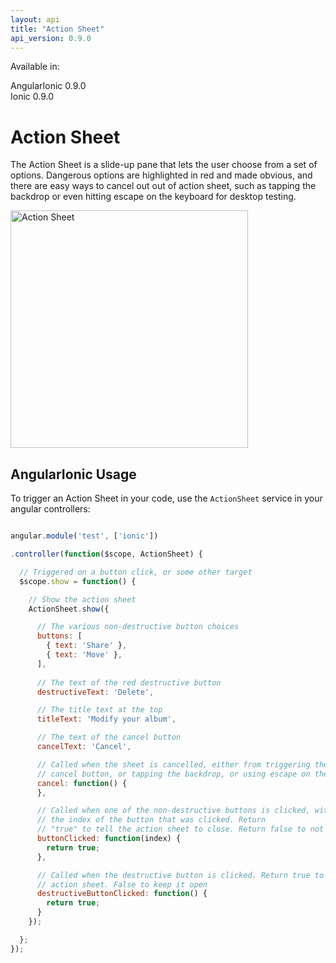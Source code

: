 ```yaml
---
layout: api
title: "Action Sheet"
api_version: 0.9.0
---
```


Available in:
<div class="label label-danger">AngularIonic 0.9.0</div>
<div class="label label-primary">Ionic 0.9.0</div>


Action Sheet
===

The Action Sheet is a slide-up pane that lets the user choose from a set of options. Dangerous options are highlighted in red and made obvious, and there are easy ways to cancel out out of action sheet, such as tapping the backdrop or even hitting escape on the keyboard for desktop testing.


<img src="http://ionicframework.com.s3.amazonaws.com/docs/controllers/actionSheet.png" alt="Action Sheet" width="380">

## AngularIonic Usage

To trigger an Action Sheet in your code, use the `ActionSheet` service in your angular controllers:

```javascript

angular.module('test', ['ionic'])

.controller(function($scope, ActionSheet) {

  // Triggered on a button click, or some other target
  $scope.show = function() {

    // Show the action sheet
    ActionSheet.show({

      // The various non-destructive button choices
      buttons: [
        { text: 'Share' },
        { text: 'Move' },
      ],
  
      // The text of the red destructive button
      destructiveText: 'Delete',

      // The title text at the top
      titleText: 'Modify your album',

      // The text of the cancel button
      cancelText: 'Cancel',

      // Called when the sheet is cancelled, either from triggering the
      // cancel button, or tapping the backdrop, or using escape on the keyboard
      cancel: function() {
      },

      // Called when one of the non-destructive buttons is clicked, with
      // the index of the button that was clicked. Return
      // "true" to tell the action sheet to close. Return false to not close.
      buttonClicked: function(index) {
        return true;
      },

      // Called when the destructive button is clicked. Return true to close the
      // action sheet. False to keep it open
      destructiveButtonClicked: function() {
        return true;
      }
    });

  };
});
```
